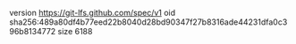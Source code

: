 version https://git-lfs.github.com/spec/v1
oid sha256:489a80df4b77eed22b8040d28bd90347f27b8316ade44231dfa0c396b8134772
size 6188
